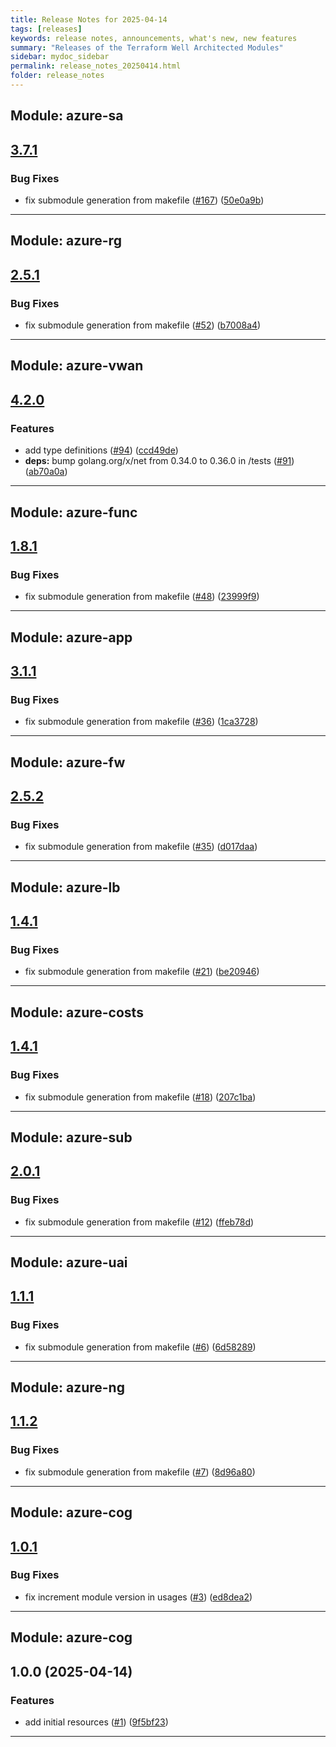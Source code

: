 ```yaml
---
title: Release Notes for 2025-04-14
tags: [releases]
keywords: release notes, announcements, what's new, new features
summary: "Releases of the Terraform Well Architected Modules"
sidebar: mydoc_sidebar
permalink: release_notes_20250414.html
folder: release_notes
---
```


## Module: azure-sa
## [3.7.1](https://github.com/CloudNationHQ/terraform-azure-sa/releases/tag/v3.7.1)


### Bug Fixes

* fix submodule generation from makefile ([#167](https://github.com/CloudNationHQ/terraform-azure-sa/issues/167)) ([50e0a9b](https://github.com/CloudNationHQ/terraform-azure-sa/commit/50e0a9b6e562d3f3a073357cc0deeadf2fb19f7f))

---

## Module: azure-rg
## [2.5.1](https://github.com/CloudNationHQ/terraform-azure-rg/releases/tag/v2.5.1)


### Bug Fixes

* fix submodule generation from makefile ([#52](https://github.com/CloudNationHQ/terraform-azure-rg/issues/52)) ([b7008a4](https://github.com/CloudNationHQ/terraform-azure-rg/commit/b7008a49adcf8efa18767cf0ef2e41588edfe42f))

---

## Module: azure-vwan
## [4.2.0](https://github.com/CloudNationHQ/terraform-azure-vwan/releases/tag/v4.2.0)


### Features

* add type definitions ([#94](https://github.com/CloudNationHQ/terraform-azure-vwan/issues/94)) ([ccd49de](https://github.com/CloudNationHQ/terraform-azure-vwan/commit/ccd49de9b6ac42696b34bd0573e7760001007e2b))
* **deps:** bump golang.org/x/net from 0.34.0 to 0.36.0 in /tests ([#91](https://github.com/CloudNationHQ/terraform-azure-vwan/issues/91)) ([ab70a0a](https://github.com/CloudNationHQ/terraform-azure-vwan/commit/ab70a0a9eaf1e98ca78a4804ef22831ec62b7c86))

---

## Module: azure-func
## [1.8.1](https://github.com/CloudNationHQ/terraform-azure-func/releases/tag/v1.8.1)


### Bug Fixes

* fix submodule generation from makefile ([#48](https://github.com/CloudNationHQ/terraform-azure-func/issues/48)) ([23999f9](https://github.com/CloudNationHQ/terraform-azure-func/commit/23999f972ae49e93093150e03eab9a5d9764e654))

---

## Module: azure-app
## [3.1.1](https://github.com/CloudNationHQ/terraform-azure-app/releases/tag/v3.1.1)


### Bug Fixes

* fix submodule generation from makefile ([#36](https://github.com/CloudNationHQ/terraform-azure-app/issues/36)) ([1ca3728](https://github.com/CloudNationHQ/terraform-azure-app/commit/1ca3728c402885240699ef7580393430264bdea8))

---

## Module: azure-fw
## [2.5.2](https://github.com/CloudNationHQ/terraform-azure-fw/releases/tag/v2.5.2)


### Bug Fixes

* fix submodule generation from makefile ([#35](https://github.com/CloudNationHQ/terraform-azure-fw/issues/35)) ([d017daa](https://github.com/CloudNationHQ/terraform-azure-fw/commit/d017daae48067a784345232ced614cdc8120266e))

---

## Module: azure-lb
## [1.4.1](https://github.com/CloudNationHQ/terraform-azure-lb/releases/tag/v1.4.1)


### Bug Fixes

* fix submodule generation from makefile ([#21](https://github.com/CloudNationHQ/terraform-azure-lb/issues/21)) ([be20946](https://github.com/CloudNationHQ/terraform-azure-lb/commit/be2094682b1a5e0290dfe65fd59a0eb1933207ad))

---

## Module: azure-costs
## [1.4.1](https://github.com/CloudNationHQ/terraform-azure-costs/releases/tag/v1.4.1)


### Bug Fixes

* fix submodule generation from makefile ([#18](https://github.com/CloudNationHQ/terraform-azure-costs/issues/18)) ([207c1ba](https://github.com/CloudNationHQ/terraform-azure-costs/commit/207c1bab2e4574d7b2ce69aaacf0ca89f2ddf718))

---

## Module: azure-sub
## [2.0.1](https://github.com/CloudNationHQ/terraform-azure-sub/releases/tag/v2.0.1)


### Bug Fixes

* fix submodule generation from makefile ([#12](https://github.com/CloudNationHQ/terraform-azure-sub/issues/12)) ([ffeb78d](https://github.com/CloudNationHQ/terraform-azure-sub/commit/ffeb78d0914d3d62d87b40022e95262d9094d001))

---

## Module: azure-uai
## [1.1.1](https://github.com/CloudNationHQ/terraform-azure-uai/releases/tag/v1.1.1)


### Bug Fixes

* fix submodule generation from makefile ([#6](https://github.com/CloudNationHQ/terraform-azure-uai/issues/6)) ([6d58289](https://github.com/CloudNationHQ/terraform-azure-uai/commit/6d5828945106bff61cb7d84d0e0f4f1a2522cd18))

---

## Module: azure-ng
## [1.1.2](https://github.com/CloudNationHQ/terraform-azure-ng/releases/tag/v1.1.2)


### Bug Fixes

* fix submodule generation from makefile ([#7](https://github.com/CloudNationHQ/terraform-azure-ng/issues/7)) ([8d96a80](https://github.com/CloudNationHQ/terraform-azure-ng/commit/8d96a8063bc938f2fa3480ce158f74adbfec1389))

---

## Module: azure-cog
## [1.0.1](https://github.com/CloudNationHQ/terraform-azure-cog/releases/tag/v1.0.1)


### Bug Fixes

* fix increment module version in usages ([#3](https://github.com/CloudNationHQ/terraform-azure-cognitive/issues/3)) ([ed8dea2](https://github.com/CloudNationHQ/terraform-azure-cognitive/commit/ed8dea2d1ba7d7878195909c48518f17316ad731))

---

## Module: azure-cog
## 1.0.0 (2025-04-14)


### Features

* add initial resources  ([#1](https://github.com/CloudNationHQ/terraform-azure-cog/releases/tag/v1.0.0)) ([9f5bf23](https://github.com/CloudNationHQ/terraform-azure-cognitive/commit/9f5bf2393e71ea68b146f450d77dc9503f482331))

---


